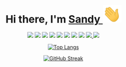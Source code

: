 <div align="center">  
 
  # Hi there, I'm <a href="https://sandylcruz.github.io">Sandy </a> <img src="https://raw.githubusercontent.com/ABSphreak/ABSphreak/master/gifs/Hi.gif" width="50" />

<a href="https://www.ruby-lang.org/en/" target="_blank"><img src="https://www.pngitem.com/pimgs/m/12-120179_best-free-ruby-png-ruby-programming-language-logo.png" width="50" /></a> <a href="https://guides.rubyonrails.org/"><img src="https://upload.wikimedia.org/wikipedia/commons/1/16/Ruby_on_Rails-logo.png" width="45" /></a> <a href="https://webplatform.github.io/docs/html/" target="_blank" ><img src="https://www.w3.org/html/logo/downloads/HTML5_Badge_512.png" height="50" /></a> <a href="https://styled-components.com/" target="_blank"><img src="https://avatars.githubusercontent.com/u/20658825?s=200&v=4" width="50" /></a> <a href="https://www.javascript.com/" target="_blank"><img src="https://raw.githubusercontent.com/rahul-jha98/github_readme_icons/main/language_and_tools/square/javascript/javascript.svg" width="50" /></a> <a href="https://reactjs.org/" target="_blank"><img src="https://raw.githubusercontent.com/rahul-jha98/github_readme_icons/main/language_and_tools/square/react/react.svg" width="50" /></a> <a href="https://www.typescriptlang.org/" target="_blank"><img src="https://raw.githubusercontent.com/rahul-jha98/github_readme_icons/main/language_and_tools/square/typescript/typescript.svg" width="50" /></a> <a href="https://redux.js.org/" target="_blank"><img src="https://raw.githubusercontent.com/reduxjs/redux/master/logo/logo.png" width="50" /></a> <a href="https://eslint.org/" target="_blank"><img src="https://cdn.freebiesupply.com/logos/large/2x/eslint-logo-png-transparent.png" width="50" /> <a href="https://prettier.io/" target="_blank"><img src="https://brandslogos.com/wp-content/uploads/images/large/prettier-logo.png" width="50" /></a>
  
<!-- ## 📈 Stats: -->
[![Top Langs](https://github-readme-stats.vercel.app/api/top-langs/?username=sandylcruz&count_private=true&layout=compact)](https://github.com/anuraghazra/github-readme-stats) 
  
[![GitHub Streak](http://github-readme-streak-stats.herokuapp.com?user=sandylcruz&theme=vue)](https://git.io/streak-stats)
  
<!-- 
[![Sandy's GitHub stats](https://github-readme-stats.vercel.app/api?username=sandylcruz&hide=stars,contribs&theme=vue)](https://github.com/sandylcruz/github-readme-stats) 
  
[![GitHub Streak](http://github-readme-streak-stats.herokuapp.com?user=sandylcruz&theme=vue-dark)](https://git.io/streak-stats)
</div> -->

<!--
**sandylcruz/sandylcruz** is a ✨ _special_ ✨ repository because its `README.md` (this file) appears on your GitHub profile.

